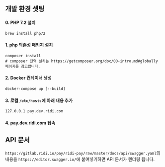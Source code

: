 ## 개발 환경 셋팅
#### 0. PHP 7.2 설치
```
brew install php72
```

#### 1. php 의존성 패키지 설치
```
composer install
# composer 전역 설치는 https://getcomposer.org/doc/00-intro.md#globally 페이지를 참고합니다.
```

#### 2. Docker 컨테이너 생성
```
docker-compose up [--build] 
```
#### 3. 로컬 `/etc/hosts`에 아래 내용 추가
```
127.0.0.1 pay.dev.ridi.com
```

#### 4. pay.dev.ridi.com 접속

## API 문서
`https://gitlab.ridi.io/pay/ridi-pay/raw/master/docs/api/swagger.yaml`의 내용을 `https://editor.swagger.io/`에 붙여넣기하면 API 문서가 렌더링 됩니다.
